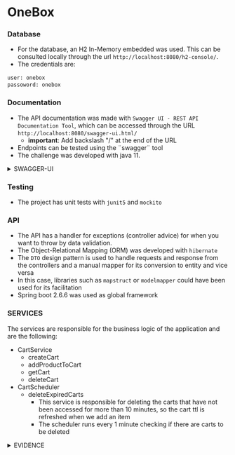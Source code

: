 # OneBox

### Database

- For the database, an H2 In-Memory embedded was used. This can be consulted locally through the url `http://localhost:8080/h2-console/`.
- The credentials are:
```
user: onebox
passoword: onebox
```

### Documentation
- The API documentation was made with `Swagger UI - REST API Documentation Tool`, which can be accessed through the URL `http://localhost:8080/swagger-ui.html/` 
  - **important**: Add backslash "/" at the end of the URL
- Endpoints can be tested using the ¨swagger¨ tool
- The challenge was developed with java 11.

<details>
  <summary>SWAGGER-UI</summary>

![SWAGGER-UI](src/main/resources/static/swagger.png)

</details>


### Testing

- The project has unit tests with `junit5` and `mockito`

### API
- The API has a handler for exceptions (controller advice) for when you want to throw by data validation.
- The Object-Relational Mapping (ORM) was developed with `hibernate`
- The `DTO` design pattern is used to handle requests and response from the controllers and a manual mapper for its conversion to entity and vice versa
- In this case, libraries such as `mapstruct` or `modelmapper` could have been used for its facilitation
- Spring boot 2.6.6 was used as global framework

### SERVICES

The services are responsible for the business logic of the application and are the following:
  - CartService
    - createCart
    - addProductToCart
    - getCart
    - deleteCart
  - CartScheduler
    - deleteExpiredCarts
        - This service is responsible for deleting the carts that have not been accessed for more than 10 minutes,
          so the cart ttl is refreshed when we add an item
        - The scheduler runs every 1 minute checking if there are carts to be deleted
        
    
<details>
  <summary>EVIDENCE</summary>

### Create cart

<details>
  <summary>POST localhost:8080/cart/</summary>

#### Request
  ```JSON
  {}
  ```
#### Response
  ```JSON
  {
    "cartId": 1,
    "items": []
  }
  ```
</details>

### Add one product to cart

<details>
  <summary>PUT localhost:8080/cart/1</summary>

#### Request
  ```JSON
{
    "description": "T Shirt",
    "amount": "250.23"
}
  ```
#### Response
  ```JSON
{
    "cartId": 1,
        "items": [
        {
          "cartItemId": 1,
          "cartId": 1,
          "description": "T Shirt",
          "amount": 250.23
        }
    ]
}
  ```
</details>

### Add second product to cart

<details>
  <summary>PUT localhost:8080/cart/1</summary>

#### Request
  ```JSON
{
    "description": "Pants",
    "amount": "124.5"
}
  ```
#### Response
  ```JSON
  {
    "cartId": 1,
    "items": [
     {
       "cartItemId": 1,
       "cartId": 1,
       "description": "T Shirt",
        "amount": 250.23
     },
     {
       "cartItemId": 2,
       "cartId": 1, 
       "description": "Pants", 
       "amount": 124.5
     }
    ]
  }
  ```
</details>

### Get cart

<details>
  <summary>GET localhost:8080/cart/1</summary>


#### Response
  ```JSON
  {
    "cartId": 1,
    "items": [
     {
       "cartItemId": 1,
       "cartId": 1,
       "description": "T Shirt",
        "amount": 250.23
     },
     {
       "cartItemId": 2,
       "cartId": 1, 
       "description": "Pants", 
       "amount": 124.5
     }
    ]
  }
  ```
</details>

### Delete cart

<details>
  <summary>DELETE localhost:8080/cart/1</summary>


#### Response
Http Status 200
</details>

### Get non existing cart

<details>
  <summary>GET localhost:8080/cart/1</summary>


#### Response
  ```text
  The shopping cart was not found.
  ```
</details>

### SCHEDULER

<details>
  <summary> Delete carts</summary>

For testing purposes, the cart ttl was set to 2 minute, so after 2 minutes the carts will be deleted.

1. We create four carts every 1 minute for 3 minutes 

    ![img_1.png](src/main/resources/static/insertCarts.png)
2. So in the first 2 times the scheduler will not delete any cart because first two times it's at minute 0 and 1
3. The third time it will delete the first four carts. 
    ![img_2.png](src/main/resources/static/firstDelete.png)
![img_3.png](src/main/resources/static/afterFirstDelete.png)
4. The fourth time it will delete the next four carts and so on.
![img_4.png](src/main/resources/static/secondDelete.png)
![img_5.png](src/main/resources/static/afterSecondDelete.png)
</details>

</details>


